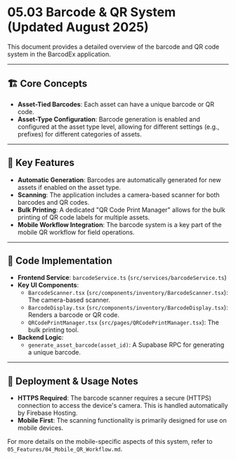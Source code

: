 # 05.03 Barcode & QR System (Updated August 2025)

This document provides a detailed overview of the barcode and QR code system in the BarcodEx application.

---

## 🏗️ **Core Concepts**

-   **Asset-Tied Barcodes**: Each asset can have a unique barcode or QR code.
-   **Asset-Type Configuration**: Barcode generation is enabled and configured at the asset type level, allowing for different settings (e.g., prefixes) for different categories of assets.

---

## 🔑 **Key Features**

-   **Automatic Generation**: Barcodes are automatically generated for new assets if enabled on the asset type.
-   **Scanning**: The application includes a camera-based scanner for both barcodes and QR codes.
-   **Bulk Printing**: A dedicated "QR Code Print Manager" allows for the bulk printing of QR code labels for multiple assets.
-   **Mobile Workflow Integration**: The barcode system is a key part of the mobile QR workflow for field operations.

---

## 📂 **Code Implementation**

-   **Frontend Service**: `barcodeService.ts` (`src/services/barcodeService.ts`)
-   **Key UI Components**:
    -   `BarcodeScanner.tsx` (`src/components/inventory/BarcodeScanner.tsx`): The camera-based scanner.
    -   `BarcodeDisplay.tsx` (`src/components/inventory/BarcodeDisplay.tsx`): Renders a barcode or QR code.
    -   `QRCodePrintManager.tsx` (`src/pages/QRCodePrintManager.tsx`): The bulk printing tool.
-   **Backend Logic**:
    -   `generate_asset_barcode(asset_id)`: A Supabase RPC for generating a unique barcode.

---

## 🚀 **Deployment & Usage Notes**

-   **HTTPS Required**: The barcode scanner requires a secure (HTTPS) connection to access the device's camera. This is handled automatically by Firebase Hosting.
-   **Mobile First**: The scanning functionality is primarily designed for use on mobile devices.

For more details on the mobile-specific aspects of this system, refer to `05_Features/04_Mobile_QR_Workflow.md`.












